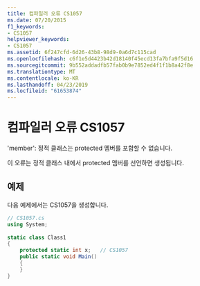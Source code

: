```yaml
---
title: 컴파일러 오류 CS1057
ms.date: 07/20/2015
f1_keywords:
- CS1057
helpviewer_keywords:
- CS1057
ms.assetid: 6f247cfd-6d26-43b8-98d9-0a6d7c115cad
ms.openlocfilehash: c6f1e5d4423b42d18140f45ecd13fa7bfa9f5d16
ms.sourcegitcommit: 9b552addadfb57fab0b9e7852ed4f1f1b8a42f8e
ms.translationtype: MT
ms.contentlocale: ko-KR
ms.lasthandoff: 04/23/2019
ms.locfileid: "61653874"
---
```

# <a name="compiler-error-cs1057"></a>컴파일러 오류 CS1057
'member': 정적 클래스는 protected 멤버를 포함할 수 없습니다.  
  
 이 오류는 정적 클래스 내에서 protected 멤버를 선언하면 생성됩니다.  
  
## <a name="example"></a>예제  
 다음 예제에서는 CS1057을 생성합니다.  
  
```csharp  
// CS1057.cs  
using System;  
  
static class Class1  
{  
    protected static int x;   // CS1057  
    public static void Main()  
    {  
    }  
}  
```
